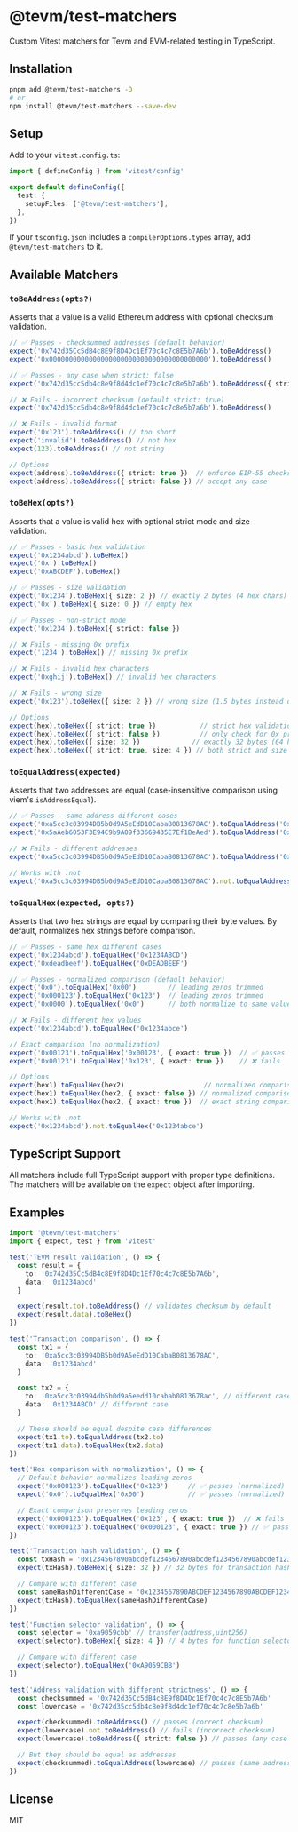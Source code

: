 # @tevm/test-matchers

Custom Vitest matchers for Tevm and EVM-related testing in TypeScript.

## Installation

```bash
pnpm add @tevm/test-matchers -D
# or
npm install @tevm/test-matchers --save-dev
```

## Setup

Add to your `vitest.config.ts`:

```typescript
import { defineConfig } from 'vitest/config'

export default defineConfig({
  test: {
    setupFiles: ['@tevm/test-matchers'],
  },
})
```

If your `tsconfig.json` includes a `compilerOptions.types` array, add `@tevm/test-matchers` to it.

## Available Matchers

### `toBeAddress(opts?)`

Asserts that a value is a valid Ethereum address with optional checksum validation.

```typescript
// ✅ Passes - checksummed addresses (default behavior)
expect('0x742d35Cc5dB4c8E9f8D4Dc1Ef70c4c7c8E5b7A6b').toBeAddress()
expect('0x0000000000000000000000000000000000000000').toBeAddress()

// ✅ Passes - any case when strict: false
expect('0x742d35cc5db4c8e9f8d4dc1ef70c4c7c8e5b7a6b').toBeAddress({ strict: false })

// ❌ Fails - incorrect checksum (default strict: true)
expect('0x742d35cc5db4c8e9f8d4dc1ef70c4c7c8e5b7a6b').toBeAddress()

// ❌ Fails - invalid format
expect('0x123').toBeAddress() // too short
expect('invalid').toBeAddress() // not hex
expect(123).toBeAddress() // not string

// Options
expect(address).toBeAddress({ strict: true })  // enforce EIP-55 checksum (default)
expect(address).toBeAddress({ strict: false }) // accept any case
```

### `toBeHex(opts?)`

Asserts that a value is valid hex with optional strict mode and size validation.

```typescript
// ✅ Passes - basic hex validation
expect('0x1234abcd').toBeHex()
expect('0x').toBeHex()
expect('0xABCDEF').toBeHex()

// ✅ Passes - size validation
expect('0x1234').toBeHex({ size: 2 }) // exactly 2 bytes (4 hex chars)
expect('0x').toBeHex({ size: 0 }) // empty hex

// ✅ Passes - non-strict mode
expect('0x1234').toBeHex({ strict: false })

// ❌ Fails - missing 0x prefix
expect('1234').toBeHex() // missing 0x prefix

// ❌ Fails - invalid hex characters
expect('0xghij').toBeHex() // invalid hex characters

// ❌ Fails - wrong size
expect('0x123').toBeHex({ size: 2 }) // wrong size (1.5 bytes instead of 2)

// Options
expect(hex).toBeHex({ strict: true })           // strict hex validation (default)
expect(hex).toBeHex({ strict: false })          // only check for 0x prefix
expect(hex).toBeHex({ size: 32 })             // exactly 32 bytes (64 hex chars)
expect(hex).toBeHex({ strict: true, size: 4 }) // both strict and size
```

### `toEqualAddress(expected)`

Asserts that two addresses are equal (case-insensitive comparison using viem's `isAddressEqual`).

```typescript
// ✅ Passes - same address different cases
expect('0xa5cc3c03994DB5b0d9A5eEdD10CabaB0813678AC').toEqualAddress('0xa5cc3c03994db5b0d9a5eedd10cabab0813678ac')
expect('0x5aAeb6053F3E94C9b9A09f33669435E7Ef1BeAed').toEqualAddress('0x5AAEB6053F3E94C9B9A09F33669435E7EF1BEAED')

// ❌ Fails - different addresses
expect('0xa5cc3c03994DB5b0d9A5eEdD10CabaB0813678AC').toEqualAddress('0x5aAeb6053F3E94C9b9A09f33669435E7Ef1BeAed')

// Works with .not
expect('0xa5cc3c03994DB5b0d9A5eEdD10CabaB0813678AC').not.toEqualAddress('0x5aAeb6053F3E94C9b9A09f33669435E7Ef1BeAed')
```

### `toEqualHex(expected, opts?)`

Asserts that two hex strings are equal by comparing their byte values. By default, normalizes hex strings before comparison.

```typescript
// ✅ Passes - same hex different cases
expect('0x1234abcd').toEqualHex('0x1234ABCD')
expect('0xdeadbeef').toEqualHex('0xDEADBEEF')

// ✅ Passes - normalized comparison (default behavior)
expect('0x0').toEqualHex('0x00')        // leading zeros trimmed
expect('0x000123').toEqualHex('0x123')  // leading zeros trimmed
expect('0x0000').toEqualHex('0x0')      // both normalize to same value

// ❌ Fails - different hex values
expect('0x1234abcd').toEqualHex('0x1234abce')

// Exact comparison (no normalization)
expect('0x00123').toEqualHex('0x00123', { exact: true })  // ✅ passes
expect('0x00123').toEqualHex('0x123', { exact: true })    // ❌ fails

// Options
expect(hex1).toEqualHex(hex2)                    // normalized comparison (default)
expect(hex1).toEqualHex(hex2, { exact: false }) // normalized comparison
expect(hex1).toEqualHex(hex2, { exact: true })  // exact string comparison

// Works with .not
expect('0x1234abcd').not.toEqualHex('0x1234abce')
```

## TypeScript Support

All matchers include full TypeScript support with proper type definitions. The matchers will be available on the `expect` object after importing.

## Examples

```typescript
import '@tevm/test-matchers'
import { expect, test } from 'vitest'

test('TEVM result validation', () => {
  const result = {
    to: '0x742d35Cc5dB4c8E9f8D4Dc1Ef70c4c7c8E5b7A6b',
    data: '0x1234abcd'
  }

  expect(result.to).toBeAddress() // validates checksum by default
  expect(result.data).toBeHex()
})

test('Transaction comparison', () => {
  const tx1 = {
    to: '0xa5cc3c03994DB5b0d9A5eEdD10CabaB0813678AC',
    data: '0x1234abcd'
  }

  const tx2 = {
    to: '0xa5cc3c03994db5b0d9a5eedd10cabab0813678ac', // different case
    data: '0x1234ABCD' // different case
  }

  // These should be equal despite case differences
  expect(tx1.to).toEqualAddress(tx2.to)
  expect(tx1.data).toEqualHex(tx2.data)
})

test('Hex comparison with normalization', () => {
  // Default behavior normalizes leading zeros
  expect('0x000123').toEqualHex('0x123')     // ✅ passes (normalized)
  expect('0x0').toEqualHex('0x00')           // ✅ passes (normalized)

  // Exact comparison preserves leading zeros
  expect('0x000123').toEqualHex('0x123', { exact: true })  // ❌ fails
  expect('0x000123').toEqualHex('0x000123', { exact: true }) // ✅ passes
})

test('Transaction hash validation', () => {
  const txHash = '0x1234567890abcdef1234567890abcdef1234567890abcdef1234567890abcdef'
  expect(txHash).toBeHex({ size: 32 }) // 32 bytes for transaction hash

  // Compare with different case
  const sameHashDifferentCase = '0x1234567890ABCDEF1234567890ABCDEF1234567890ABCDEF1234567890ABCDEF'
  expect(txHash).toEqualHex(sameHashDifferentCase)
})

test('Function selector validation', () => {
  const selector = '0xa9059cbb' // transfer(address,uint256)
  expect(selector).toBeHex({ size: 4 }) // 4 bytes for function selector

  // Compare with different case
  expect(selector).toEqualHex('0xA9059CBB')
})

test('Address validation with different strictness', () => {
  const checksummed = '0x742d35Cc5dB4c8E9f8D4Dc1Ef70c4c7c8E5b7A6b'
  const lowercase = '0x742d35cc5db4c8e9f8d4dc1ef70c4c7c8e5b7a6b'

  expect(checksummed).toBeAddress() // passes (correct checksum)
  expect(lowercase).not.toBeAddress() // fails (incorrect checksum)
  expect(lowercase).toBeAddress({ strict: false }) // passes (any case allowed)

  // But they should be equal as addresses
  expect(checksummed).toEqualAddress(lowercase) // passes (same address)
})
```

## License

MIT
